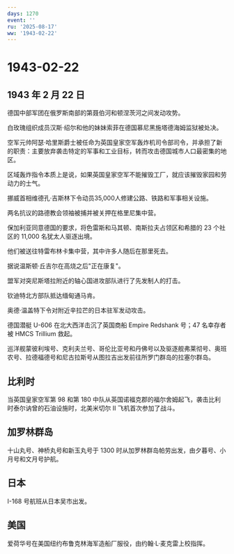 ```yaml
---
days: 1270
event: ''
ru: '2025-08-17'
ww: '1943-02-22'
---
```


# 1943-02-22

## 1943 年 2 月 22 日

德国中部军团在俄罗斯南部的第聂伯河和顿涅茨河之间发动攻势。

白玫瑰组织成员汉斯·绍尔和他的妹妹索菲在德国慕尼黑施塔德海姆监狱被处决。

空军元帅阿瑟·哈里斯爵士被任命为英国皇家空军轰炸机司令部司令，并承担了新的职责：主要放弃袭击特定的军事和工业目标，转而攻击德国城市人口最密集的地区。

区域轰炸指令本质上是说，如果英国皇家空军不能摧毁工厂，就应该摧毁家园和劳动力的士气。

挪威首相维德孔·吉斯林下令动员35,000人修建公路、铁路和军事相关设施。

两名抗议的路德教会领袖被捕并被关押在格里尼集中营。

保加利亚同意德国的要求，将色雷斯和马其顿、南斯拉夫占领区和希腊的 23
个社区的 11,000 名犹太人驱逐出境。

他们被送往特雷布林卡集中营，其中许多人随后在那里死去。

据说温斯顿·丘吉尔在高烧之后"正在康复"。

盟军对突尼斯塔拉附近的轴心国进攻部队进行了先发制人的打击。

钦迪特北方部队抵达缅甸通马肯。

奥德·温盖特下令对附近辛拉芒的日本驻军发动攻击。

德国潜艇 U-606 在北大西洋击沉了英国商船 Empire Redshank 号；47
名幸存者被 HMCS Trillium 救起。

巡洋舰蒙彼利埃号、克利夫兰号、哥伦比亚号和丹佛号以及驱逐舰弗莱彻号、奥班农号、拉德福德号和尼古拉斯号从图拉吉出发前往所罗门群岛的拉塞尔群岛。

## 比利时

当英国皇家空军第 98 和第 180
中队从英国诺福克郡的福尔舍姆起飞，袭击比利时泰尔讷曾的石油设施时，北美米切尔
II 飞机首次参加了战斗。

## 加罗林群岛

十山丸号、神桥丸号和新玉丸号于 1300
时从加罗林群岛帕劳出发，由夕暮号、小月号和文月号护航。

## 日本

I-168 号航班从日本吴市出发。

## 美国

爱荷华号在美国纽约布鲁克林海军造船厂服役，由约翰·L·麦克雷上校指挥。